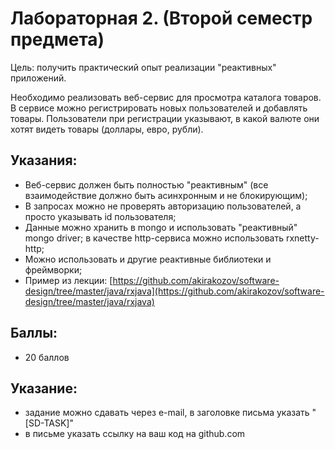 # Лабораторная 2. (Второй семестр предмета)

Цель: получить практический опыт реализации &quot;реактивных&quot; приложений.

Необходимо реализовать веб-сервис для просмотра каталога товаров. В сервисе можно регистрировать новых пользователей и добавлять товары. Пользователи при регистрации указывают, в какой валюте они хотят видеть товары (доллары, евро, рубли).

## Указания:

- Веб-сервис должен быть полностью &quot;реактивным&quot; (все взаимодействие должно быть асинхронным и не блокирующим);
- В запросах можно не проверять авторизацию пользователей, а просто указывать id пользователя;
- Данные можно хранить в mongo и использовать &quot;реактивный&quot; mongo driver; в качестве http-сервиса можно использовать rxnetty-http;
- Можно использовать и другие реактивные библиотеки и фреймворки;
- Пример из лекции: [https://github.com/akirakozov/software-design/tree/master/java/rxjava](https://github.com/akirakozov/software-design/tree/master/java/rxjava)

## Баллы:

- 20 баллов

## Указание:

- задание можно сдавать через e-mail, в заголовке письма указать &quot;[SD-TASK]&quot;
- в письме указать ссылку на ваш код на github.com
